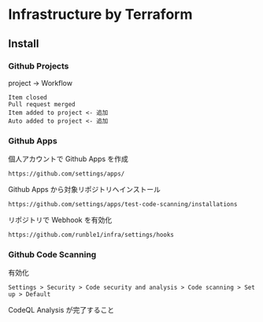 # Infrastructure by Terraform

## Install
### Github Projects
project -> Workflow
```
Item closed
Pull request merged
Item added to project <- 追加
Auto added to project <- 追加
```

### Github Apps
個人アカウントで Github Apps を作成
```
https://github.com/settings/apps/
```
Github Apps から対象リポジトリへインストール
```
https://github.com/settings/apps/test-code-scanning/installations
```
リポジトリで Webhook を有効化
```
https://github.com/runble1/infra/settings/hooks
```

### Github Code Scanning
有効化
```
Settings > Security > Code security and analysis > Code scanning > Set up > Default
```
CodeQL Analysis が完了すること

